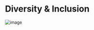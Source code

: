# Diversity & Inclusion
![image](https://github.com/bairagineha/Diversity-And-Inclusion-Power-BI-Analysis-Project/assets/151651884/e20f0120-2e47-4889-bc23-7d49baed2051
)
